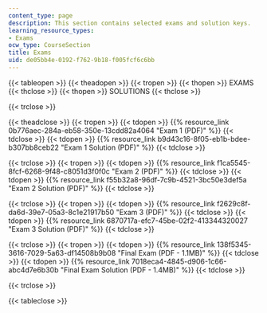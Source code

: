 ```yaml
---
content_type: page
description: This section contains selected exams and solution keys.
learning_resource_types:
- Exams
ocw_type: CourseSection
title: Exams
uid: de05bb4e-0192-f762-9b18-f005fcf6c6bb
---
```


{{< tableopen >}}
{{< theadopen >}}
{{< tropen >}}
{{< thopen >}}
EXAMS
{{< thclose >}}
{{< thopen >}}
SOLUTIONS
{{< thclose >}}

{{< trclose >}}

{{< theadclose >}}
{{< tropen >}}
{{< tdopen >}}
{{% resource_link 0b776aec-284a-eb58-350e-13cdd82a4064 "Exam 1 (PDF)" %}}
{{< tdclose >}}
{{< tdopen >}}
{{% resource_link b9d43c16-8f05-eb1b-bdee-b307bb8ceb22 "Exam 1 Solution (PDF)" %}}
{{< tdclose >}}

{{< trclose >}}
{{< tropen >}}
{{< tdopen >}}
{{% resource_link f1ca5545-8fcf-6268-9f48-c8051d3f0f0c "Exam 2 (PDF)" %}}
{{< tdclose >}}
{{< tdopen >}}
{{% resource_link f55b32a8-96df-7c9b-4521-3bc50e3def5a "Exam 2 Solution (PDF)" %}}
{{< tdclose >}}

{{< trclose >}}
{{< tropen >}}
{{< tdopen >}}
{{% resource_link f2629c8f-da6d-39e7-05a3-8c1e21917b50 "Exam 3 (PDF)" %}}
{{< tdclose >}}
{{< tdopen >}}
{{% resource_link 6870717a-efc7-45be-02f2-413344320027 "Exam 3 Solution (PDF)" %}}
{{< tdclose >}}

{{< trclose >}}
{{< tropen >}}
{{< tdopen >}}
{{% resource_link 138f5345-3616-7029-5a63-df14508b9b08 "Final Exam (PDF - 1.1MB)" %}}
{{< tdclose >}}
{{< tdopen >}}
{{% resource_link 7018eca4-4845-d906-1c66-abc4d7e6b30b "Final Exam Solution (PDF - 1.4MB)" %}}
{{< tdclose >}}

{{< trclose >}}

{{< tableclose >}}